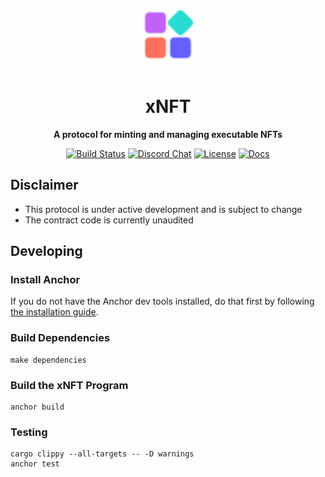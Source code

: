 <div align="center">
  <img style="margin-bottom:15px" src="./.github/logo.svg" height="80px" />
  <h1><strong>xNFT</strong></h1>
  <p>
    <strong>A protocol for minting and managing executable NFTs</strong>
  </p>
  <p>
    <a href="https://github.com/coral-xyz/xnft/actions"><img alt="Build Status" src="https://github.com/coral-xyz/xnft/actions/workflows/test.yaml/badge.svg" /></a>
    <a target="_blank" href="https://discord.gg/backpack"><img alt="Discord Chat" src="https://img.shields.io/badge/chat-discord-blueviolet" /></a>
    <a target="_blank" href="https://github.com/coral-xyz/xnft/blob/master/LICENSE"><img alt="License" src="https://img.shields.io/github/license/coral-xyz/xnft?color=red" /></a>
    <a target="_blank" href="https://coral-xyz.github.io/xnft"><img alt="Docs" src="https://img.shields.io/badge/docs-protocol-blue" /></a>
  </p>
</div>

## Disclaimer

- This protocol is under active development and is subject to change
- The contract code is currently unaudited

## Developing

### Install Anchor

If you do not have the Anchor dev tools installed, do that first by following [the installation guide](https://www.anchor-lang.com/docs/installation).

### Build Dependencies

```
make dependencies
```

### Build the xNFT Program

```
anchor build
```

### Testing

```
cargo clippy --all-targets -- -D warnings
anchor test
```
